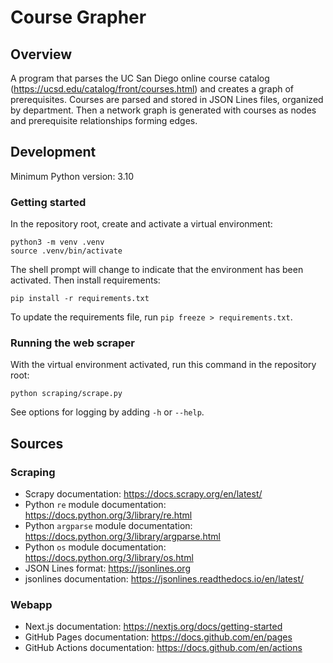# Course Grapher

## Overview

A program that parses the UC San Diego online course catalog (<https://ucsd.edu/catalog/front/courses.html>) and creates a graph of prerequisites. Courses are parsed and stored in JSON Lines files, organized by department. Then a network graph is generated with courses as nodes and prerequisite relationships forming edges.

## Development

Minimum Python version: 3.10

### Getting started

In the repository root, create and activate a virtual environment:

```
python3 -m venv .venv
source .venv/bin/activate
```

The shell prompt will change to indicate that the environment has been activated. Then install requirements:

```
pip install -r requirements.txt
```

To update the requirements file, run `pip freeze > requirements.txt`.

### Running the web scraper

With the virtual environment activated, run this command in the repository root:

```
python scraping/scrape.py
```

See options for logging by adding `-h` or `--help`.

## Sources

### Scraping

- Scrapy documentation: <https://docs.scrapy.org/en/latest/>
- Python `re` module documentation: <https://docs.python.org/3/library/re.html>
- Python `argparse` module documentation: <https://docs.python.org/3/library/argparse.html>
- Python `os` module documentation: <https://docs.python.org/3/library/os.html>
- JSON Lines format: <https://jsonlines.org>
- jsonlines documentation: <https://jsonlines.readthedocs.io/en/latest/>

### Webapp

- Next.js documentation: <https://nextjs.org/docs/getting-started>
- GitHub Pages documentation: <https://docs.github.com/en/pages>
- GitHub Actions documentation: <https://docs.github.com/en/actions>

